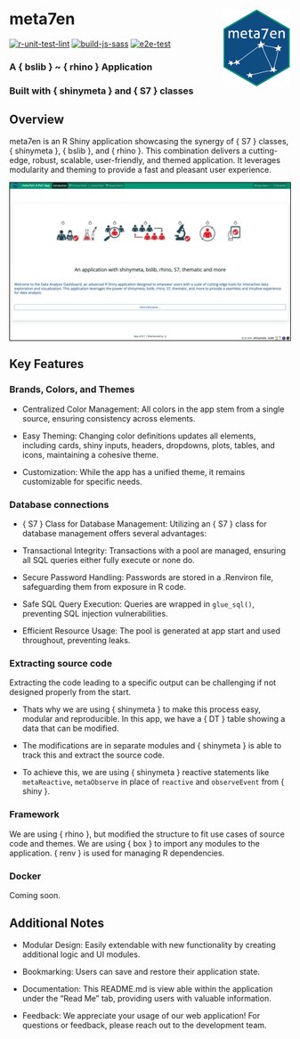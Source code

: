 
<!-- README.md is generated from README.Rmd. Please edit that file -->

# meta7en <img src="app/static/images/app_hex.png" align="right" height="138" /></a>

<!-- badges: start -->

[![r-unit-test-lint](https://github.com/anirbanshaw24/meta7en/actions/workflows/r-unit-test-lint.yml/badge.svg)](https://github.com/anirbanshaw24/meta7en/actions/workflows/r-unit-test-lint.yml)
[![build-js-sass](https://github.com/anirbanshaw24/meta7en/actions/workflows/build-js-sass.yml/badge.svg)](https://github.com/anirbanshaw24/meta7en/actions/workflows/build-js-sass.yml)
[![e2e-test](https://github.com/anirbanshaw24/meta7en/actions/workflows/e2e-test.yml/badge.svg)](https://github.com/anirbanshaw24/meta7en/actions/workflows/e2e-test.yml)
<!-- badges: end -->

### A { bslib } ~ { rhino } Application

### Built with { shinymeta } and { S7 } classes

## Overview

meta7en is an R Shiny application showcasing the synergy of { S7 }
classes, { shinymeta }, { bslib }, and { rhino }. This combination
delivers a cutting-edge, robust, scalable, user-friendly, and themed
application. It leverages modularity and theming to provide a fast and
pleasant user experience.

<a href="https://anirbanshaw24.shinyapps.io/meta7en" target="_blank"><img align="center" style="border: 1px solid black;" width="1000" src="app/static/images/app_main.png"></a>

## Key Features

### Brands, Colors, and Themes

- Centralized Color Management: All colors in the app stem from a single
  source, ensuring consistency across elements.

- Easy Theming: Changing color definitions updates all elements,
  including cards, shiny inputs, headers, dropdowns, plots, tables, and
  icons, maintaining a cohesive theme.

- Customization: While the app has a unified theme, it remains
  customizable for specific needs.

### Database connections

- { S7 } Class for Database Management: Utilizing an { S7 } class for
  database management offers several advantages:

- Transactional Integrity: Transactions with a pool are managed,
  ensuring all SQL queries either fully execute or none do.

- Secure Password Handling: Passwords are stored in a .Renviron file,
  safeguarding them from exposure in R code.

- Safe SQL Query Execution: Queries are wrapped in `glue_sql()`,
  preventing SQL injection vulnerabilities.

- Efficient Resource Usage: The pool is generated at app start and used
  throughout, preventing leaks.

### Extracting source code

Extracting the code leading to a specific output can be challenging if
not designed properly from the start.

- Thats why we are using { shinymeta } to make this process easy,
  modular and reproducible. In this app, we have a { DT } table showing
  a data that can be modified.

- The modifications are in separate modules and { shinymeta } is able to
  track this and extract the source code.

- To achieve this, we are using { shinymeta } reactive statements like
  `metaReactive`, `metaObserve` in place of `reactive` and
  `observeEvent` from { shiny }.

### Framework

We are using { rhino }, but modified the structure to fit use cases of
source code and themes. We are using { box } to import any modules to
the application. { renv } is used for managing R dependencies.

### Docker

Coming soon.

## Additional Notes

- Modular Design: Easily extendable with new functionality by creating
  additional logic and UI modules.

- Bookmarking: Users can save and restore their application state.

- Documentation: This README.md is view able within the application
  under the “Read Me” tab, providing users with valuable information.

- Feedback: We appreciate your usage of our web application! For
  questions or feedback, please reach out to the development team.
